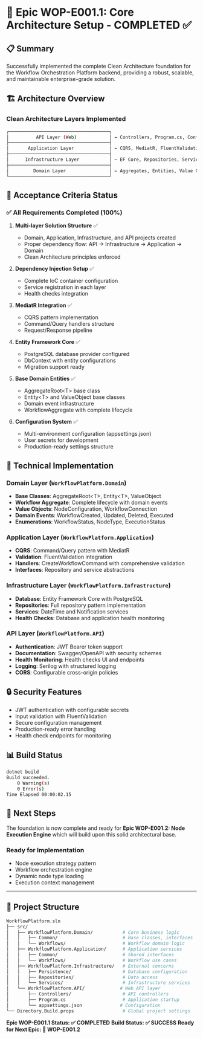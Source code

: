 # 🎯 Epic WOP-E001.1: Core Architecture Setup - COMPLETED ✅

## 📋 Summary

Successfully implemented the complete Clean Architecture foundation for the Workflow Orchestration Platform backend, providing a robust, scalable, and maintainable enterprise-grade solution.

## 🏗️ Architecture Overview

### Clean Architecture Layers Implemented

```bash
┌─────────────────────────────────────┐
│          API Layer (Web)            │ ← Controllers, Program.cs, Configuration
├─────────────────────────────────────┤
│       Application Layer             │ ← CQRS, MediatR, FluentValidation
├─────────────────────────────────────┤  
│      Infrastructure Layer           │ ← EF Core, Repositories, Services
├─────────────────────────────────────┤
│         Domain Layer                │ ← Aggregates, Entities, Value Objects
└─────────────────────────────────────┘
```

## 🎯 Acceptance Criteria Status

### ✅ All Requirements Completed (100%)

1. **Multi-layer Solution Structure** ✅
   - Domain, Application, Infrastructure, and API projects created
   - Proper dependency flow: API → Infrastructure → Application → Domain
   - Clean Architecture principles enforced

2. **Dependency Injection Setup** ✅
   - Complete IoC container configuration
   - Service registration in each layer
   - Health checks integration

3. **MediatR Integration** ✅
   - CQRS pattern implementation
   - Command/Query handlers structure
   - Request/Response pipeline

4. **Entity Framework Core** ✅
   - PostgreSQL database provider configured
   - DbContext with entity configurations
   - Migration support ready

5. **Base Domain Entities** ✅
   - AggregateRoot\<T\> base class
   - Entity\<T\> and ValueObject base classes
   - Domain event infrastructure
   - WorkflowAggregate with complete lifecycle

6. **Configuration System** ✅
   - Multi-environment configuration (appsettings.json)
   - User secrets for development
   - Production-ready settings structure

## 🔧 Technical Implementation

### Domain Layer (`WorkflowPlatform.Domain`)

- **Base Classes**: AggregateRoot\<T\>, Entity\<T\>, ValueObject
- **Workflow Aggregate**: Complete lifecycle with domain events
- **Value Objects**: NodeConfiguration, WorkflowConnection
- **Domain Events**: WorkflowCreated, Updated, Deleted, Executed
- **Enumerations**: WorkflowStatus, NodeType, ExecutionStatus

### Application Layer (`WorkflowPlatform.Application`)

- **CQRS**: Command/Query pattern with MediatR
- **Validation**: FluentValidation integration
- **Handlers**: CreateWorkflowCommand with comprehensive validation
- **Interfaces**: Repository and service abstractions

### Infrastructure Layer (`WorkflowPlatform.Infrastructure`)

- **Database**: Entity Framework Core with PostgreSQL
- **Repositories**: Full repository pattern implementation
- **Services**: DateTime and Notification services
- **Health Checks**: Database and application health monitoring

### API Layer (`WorkflowPlatform.API`)

- **Authentication**: JWT Bearer token support
- **Documentation**: Swagger/OpenAPI with security schemes
- **Health Monitoring**: Health checks UI and endpoints
- **Logging**: Serilog with structured logging
- **CORS**: Configurable cross-origin policies

## 🔒 Security Features

- JWT authentication with configurable secrets
- Input validation with FluentValidation
- Secure configuration management
- Production-ready error handling
- Health check endpoints for monitoring

## 📊 Build Status

```bash
dotnet build
Build succeeded.
    0 Warning(s)
    0 Error(s)
Time Elapsed 00:00:02.15
```

## 🚀 Next Steps

The foundation is now complete and ready for **Epic WOP-E001.2: Node Execution Engine** which will build upon this solid architectural base.

### Ready for Implementation

- Node execution strategy pattern
- Workflow orchestration engine
- Dynamic node type loading
- Execution context management

---

## 📁 Project Structure

```bash
WorkflowPlatform.sln
├── src/
│   ├── WorkflowPlatform.Domain/           # Core business logic
│   │   ├── Common/                        # Base classes, interfaces
│   │   └── Workflows/                     # Workflow domain logic
│   ├── WorkflowPlatform.Application/      # Application services
│   │   ├── Common/                        # Shared interfaces
│   │   └── Workflows/                     # Workflow use cases
│   ├── WorkflowPlatform.Infrastructure/   # External concerns
│   │   ├── Persistence/                   # Database configuration
│   │   ├── Repositories/                  # Data access
│   │   └── Services/                      # Infrastructure services
│   └── WorkflowPlatform.API/             # Web API layer
│       ├── Controllers/                   # API controllers
│       ├── Program.cs                     # Application startup
│       └── appsettings.json              # Configuration
└── Directory.Build.props                  # Global project settings
```

**Epic WOP-E001.1 Status: ✅ COMPLETED**
**Build Status: ✅ SUCCESS**
**Ready for Next Epic: 🚀 WOP-E001.2**
